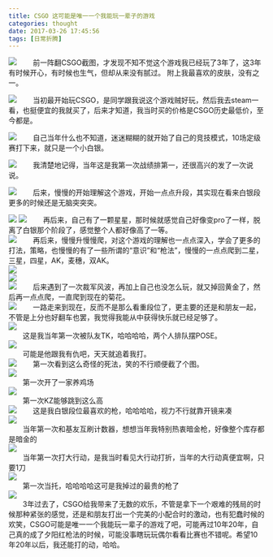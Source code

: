 ```yaml
---
title: CSGO 这可能是唯一一个我能玩一辈子的游戏
categories: thought
date: 2017-03-26 17:45:56
tags: [日常折腾]
---
```

[![](https://pic.lufer.cc/images/2021/03/15/e4Ox2V.jpg)](https://pic.lufer.cc/image/xEZ)
&emsp;&emsp;前一阵翻CSGO截图，才发现不知不觉这个游戏我已经玩了3年了，这3年有时候开心，有时候也生气，但却从来没有腻过。 附上我最喜欢的皮肤，没有之一。    

[![](https://pic.lufer.cc/images/2021/03/15/e4OcHH.jpg)](https://pic.lufer.cc/image/CqC)
&emsp;&emsp;当初最开始玩CSGO，是同学跟我说这个游戏贼好玩，然后我去steam一看，也挺便宜的我就买了，后来才知道，我当时买的价格是CSGO历史最低价，至今都是。   

![](https://pic.lufer.cc/images/2021/03/15/e4OzvT.jpg) 
&emsp;&emsp;自己当年什么也不知道，迷迷糊糊的就开始了自己的竞技模式，10场定级赛打下来，就只是一个小白银。  

![](https://pic.lufer.cc/images/2021/03/15/e4OyuD.jpg)
&emsp;&emsp;我清楚地记得，当年这是我第一次战绩排第一，还很高兴的发了一次说说。  

![](https://pic.lufer.cc/images/2021/03/15/e4ODgK.jpg) 
&emsp;&emsp;后来，慢慢的开始理解这个游戏，开始一点点升段，其实现在看来白银段更多的时候还是无脑突突突。  

![](https://pic.lufer.cc/images/2021/03/15/e4O2Ed.jpg)
![](https://pic.lufer.cc/images/2021/03/15/e4ORUA.jpg) 
&emsp;&emsp;再后来，自己有了一颗星星，那时候就感觉自己好像变pro了一样，脱离了白银那个阶段了，感觉整个人都好像高了一等。  
![](https://pic.lufer.cc/images/2021/03/15/e4OW4I.jpg) 
&emsp;&emsp;再后来，慢慢升慢慢爬，对这个游戏的理解也一点点深入，学会了更多的打法，策略，也慢慢的有了一些所谓的“意识”和“枪法”，慢慢的一点点爬到二星，三星，四星，AK，麦穗，双AK。  
![](https://pic.lufer.cc/images/2021/03/15/e4OhCt.jpg)  
![](https://pic.lufer.cc/images/2021/03/15/e4O48P.jpg)  
![](https://pic.lufer.cc/images/2021/03/15/e4O5gf.jpg)
&emsp;&emsp;后来遇到了一次裁军风波，再加上自己也没怎么玩，就又掉回黄金了，然后再一点点爬，一直爬到现在的菊花。  
![](https://pic.lufer.cc/images/2021/03/15/e4OIv8.jpg)
&emsp;&emsp;一路走来到现在，反而不是那么看重段位了，更主要的还是和朋友一起，不管是上分也好翻车也罢，我觉得我能从中获得快乐就已经足够了。  
![](https://pic.lufer.cc/images/2021/03/15/e4O7Dg.jpg)  
&emsp;&emsp;这是我当年第一次被队友TK，哈哈哈哈，两个人排队摆POSE。  
![](https://pic.lufer.cc/images/2021/03/15/e4OHbQ.jpg)  
&emsp;&emsp;可能是他跟我有仇吧，天天就追着我打。  
![](https://pic.lufer.cc/images/2021/03/15/e4OrjO.jpg)
&emsp;&emsp;第一次看到这么奇怪的死法，笑的不行顺便截了个图。  
![](https://pic.lufer.cc/images/2021/03/15/e4OjCq.jpg)  
&emsp;&emsp;第一次开了一家养鸡场  
![](https://pic.lufer.cc/images/2021/03/15/e4OO5n.jpg)  
&emsp;&emsp;第一次KZ能够跳到这么高  
![](https://pic.lufer.cc/images/2021/03/15/e4O6De.jpg) 
&emsp;&emsp;这是我白银段位最喜欢的枪，哈哈哈哈，视力不行就靠开镜来凑  
![](https://pic.lufer.cc/images/2021/03/15/e4OTKS.jpg)  
&emsp;&emsp;当年第一次和基友互刷计数器，想想当年我特别热衷暗金枪，好像整个库存都是暗金的  
![](https://pic.lufer.cc/images/2021/03/15/e4OqEj.jpg)  
&emsp;&emsp;当年第一次打大行动，是我当时看见大行动打折，当年的大行动真便宜啊，只要1刀  
![](https://pic.lufer.cc/images/2021/03/15/e4OLUs.jpg)  
&emsp;&emsp;第一次当托，哈哈哈哈这可是我掉过的最贵的枪了  
![](https://pic.lufer.cc/images/2021/03/15/e4Ov80.jpg)  
&emsp;&emsp;3年过去了，CSGO给我带来了无数的欢乐，不管是拿下一个艰难的残局的时候那种紧张的感觉，还是和朋友打出一个完美的小配合时的激动，也有犯蠢时候的欢笑，CSGO可能是唯一一个我能玩一辈子的游戏了吧，可能再过10年20年，自己真的成了夕阳红枪法的时候，可能没事瞎玩玩偶尔看看比赛也不错呢。希望10年20年以后，我还能打的动，哈哈。